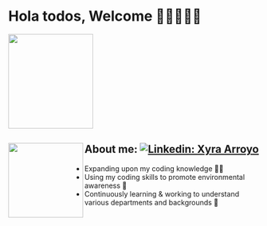 # Hola todos, Welcome 👋🏼👩🏻‍💻   
                       
<img width="170" height="190" src="https://user-images.githubusercontent.com/65522080/147529477-55573b04-f5d7-42a0-8fa8-e89a511b9501.gif">

## About me: <img align="left" width="150" height="150" src="https://user-images.githubusercontent.com/65522080/147528988-9d227428-8871-481d-b660-463a7a63b5a7.png"> [![Linkedin: Xyra Arroyo](https://img.shields.io/badge/-Xyra-blue?style=flat-square&logo=Linkedin&logoColor=white)](https://www.linkedin.com/in/xarroyo1)


- Expanding upon my coding knowledge ✍🏼
- Using my coding skills to promote environmental awareness 🌱
- Continuously learning & working to understand various departments and backgrounds 💼
 
